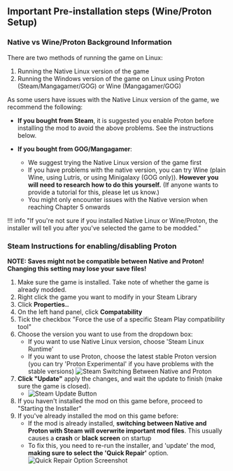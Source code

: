 ## Important Pre-installation steps (Wine/Proton Setup)

### Native vs Wine/Proton Background Information

There are two methods of running the game on Linux:

1. Running the Native Linux version of the game
2. Running the Windows version of the game on Linux  using Proton (Steam/Mangagamer/GOG) or Wine (Mangagamer/GOG)

As some users have issues with the Native Linux version of the game, we recommend the following:

- **If you bought from Steam**, it is suggested you enable Proton before installing the mod to avoid the above problems. See the instructions below.

- **If you bought from GOG/Mangagamer**:

    - We suggest trying the Native Linux version of the game first
    - If you have problems with the native version, you can try Wine (plain Wine, using Lutris, or using Minigalaxy (GOG only)). **However you will need to research how to do this yourself.** (If anyone wants to provide a tutorial for this, please let us know.)
    - You might only encounter issues with the Native version when reaching Chapter 5 onwards

!!! info "If you're not sure if you installed Native Linux or Wine/Proton, the installer will tell you after you've selected the game to be modded."

### Steam Instructions for enabling/disabling Proton

**NOTE: Saves might not be compatible between Native and Proton! Changing this setting may lose your save files!**

1. Make sure the game is installed. Take note of whether the game is already modded.
2. Right click the game you want to modify in your Steam Library
3. Click **Properties..**
4. On the left hand panel, click **Compatability**
5. Tick the checkbox "Force the use of a specific Steam Play compatibility tool"
6. Choose the version you want to use from the dropdown box:
    - If you want to use Native Linux version, choose 'Steam Linux Runtime'
    - If you want to use Proton, choose the latest stable Proton version (you can try 'Proton Experimental' if you have problems with the stable versions)
    ![Steam Switching Between Native and Proton](https://07th-mod.com/wiki/img/steam-compatability.png)
7. **Click "Update"** apply the changes, and wait the update to finish (make sure the game is closed).
    - ![Steam Update Button](https://07th-mod.com/wiki/img/steam-update-button.png)
8. If you haven't installed the mod on this game before, proceed to "Starting the Installer"
9. If you've already installed the mod on this game before:
    - If the mod is already installed, **switching between Native and Proton with Steam will overwrite important mod files**. This usually causes a **crash** or **black screen** on startup
    - To fix this, you need to re-run the installer, and 'update' the mod, **making sure to select the 'Quick Repair'** option.
    ![Quick Repair Option Screenshot](https://07th-mod.com/wiki/img/quick-repair.png)